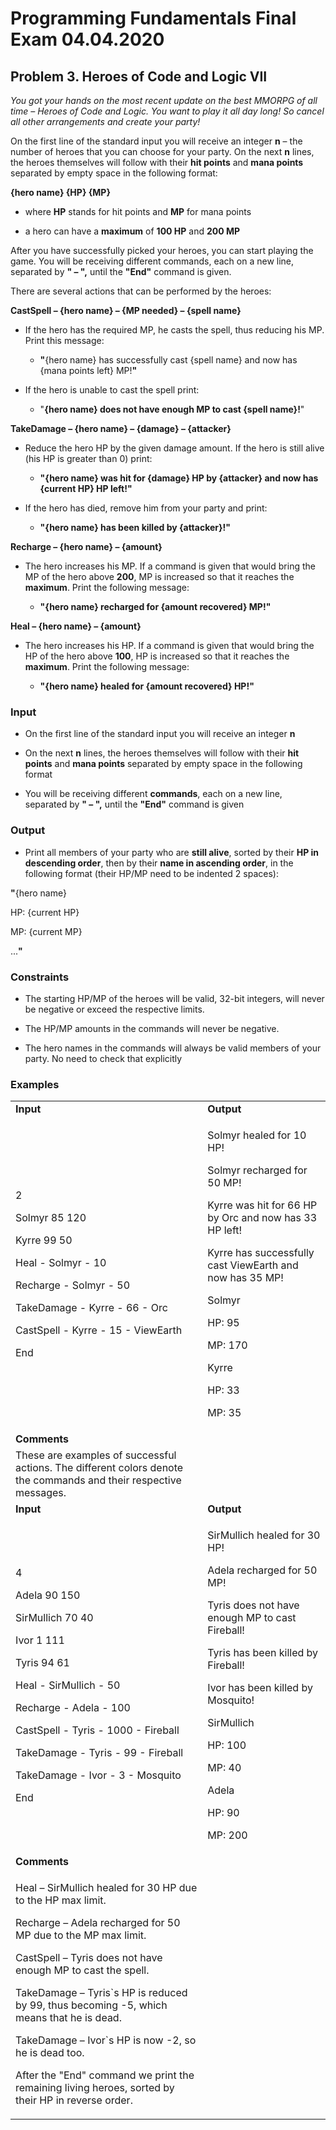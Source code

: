 <h1 id="programming-fundamentals-final-exam-04.04.2020">Programming Fundamentals Final Exam 04.04.2020</h1>
<h2 class="list-paragraph" id="problem-3.-heroes-of-code-and-logic-vii">Problem 3. Heroes of Code and Logic VII</h2>
<p><em>You got your hands on the most recent update on the best MMORPG of all time – Heroes of Code and Logic. You want to play it all day long! So cancel all other arrangements and create your party!</em></p>
<p>On the first line of the standard input you will receive an integer <strong>n</strong> – the number of heroes that you can choose for your party. On the next <strong>n</strong> lines, the heroes themselves will follow with their <strong>hit points</strong> and <strong>mana points</strong> separated by empty space in the following format:</p>
<p><strong>{hero name} {HP} {MP}</strong></p>
<ul>
<li><p>where <strong>HP</strong> stands for hit points and <strong>MP</strong> for mana points</p></li>
<li><p>a hero can have a <strong>maximum</strong> of <strong>100 HP</strong> and <strong>200 MP</strong></p></li>
</ul>
<p>After you have successfully picked your heroes, you can start playing the game. You will be receiving different commands, each on a new line, separated by <strong>" – ",</strong> until the <strong>"End"</strong> command is given.</p>
<p>There are several actions that can be performed by the heroes:</p>
<p><strong>CastSpell – {hero name} – {MP needed} – {spell name}</strong></p>
<ul>
<li><p>If the hero has the required MP, he casts the spell, thus reducing his MP. Print this message:</p>
<ul>
<li><p><strong>"</strong>{hero name} has successfully cast {spell name} and now has {mana points left} MP!<strong>"</strong></p></li>
</ul></li>
<li><p>If the hero is unable to cast the spell print:</p>
<ul>
<li><p>"<strong>{hero name} does not have enough MP to cast {spell name}!</strong>"</p></li>
</ul></li>
</ul>
<p><strong>TakeDamage – {hero name} – {damage} – {attacker}</strong></p>
<ul>
<li><p>Reduce the hero HP by the given damage amount. If the hero is still alive (his HP is greater than 0) print:</p>
<ul>
<li><p><strong>"{hero name} was hit for {damage} HP by {attacker} and now has {current HP} HP left!"</strong></p></li>
</ul></li>
<li><p>If the hero has died, remove him from your party and print:</p>
<ul>
<li><p><strong>"{hero name} has been killed by {attacker}!"</strong></p></li>
</ul></li>
</ul>
<p><strong>Recharge – {hero name} – {amount}</strong></p>
<ul>
<li><p>The hero increases his MP. If a command is given that would bring the MP of the hero above <strong>200</strong>, MP is increased so that it reaches the <strong>maximum</strong>. Print the following message:</p>
<ul>
<li><p><strong>"{hero name} recharged for {amount recovered} MP!"</strong></p></li>
</ul></li>
</ul>
<p><strong>Heal – {hero name} – {amount}</strong></p>
<ul>
<li><p>The hero increases his HP. If a command is given that would bring the HP of the hero above <strong>100</strong>, HP is increased so that it reaches the <strong>maximum</strong>. Print the following message:</p>
<ul>
<li><p><strong>"{hero name} healed for {amount recovered} HP!"</strong></p></li>
</ul></li>
</ul>
<h3 id="input">Input</h3>
<ul>
<li><p>On the first line of the standard input you will receive an integer <strong>n</strong></p></li>
<li><p>On the next <strong>n</strong> lines, the heroes themselves will follow with their <strong>hit points</strong> and <strong>mana points</strong> separated by empty space in the following format</p></li>
<li><p>You will be receiving different <strong>commands</strong>, each on a new line, separated by <strong>" – ",</strong> until the <strong>"End"</strong> command is given</p></li>
</ul>
<h3 id="output">Output</h3>
<ul>
<li><p>Print all members of your party who are <strong>still alive</strong>, sorted by their <strong>HP in descending order</strong>, then by their <strong>name in ascending order</strong>, in the following format (their HP/MP need to be indented 2 spaces):</p></li>
</ul>
<p><strong>"</strong>{hero name}</p>
<p>HP: {current HP}</p>
<p>MP: {current MP}</p>
<p>...<strong>"</strong></p>
<h3 id="constraints">Constraints</h3>
<ul>
<li><p>The starting HP/MP of the heroes will be valid, 32-bit integers, will never be negative or exceed the respective limits.</p></li>
<li><p>The HP/MP amounts in the commands will never be negative.</p></li>
<li><p>The hero names in the commands will always be valid members of your party. No need to check that explicitly</p></li>
</ul>
<h3 id="examples">Examples</h3>
<table>
<tbody>
<tr class="odd">
<td><strong>Input</strong></td>
<td><strong>Output</strong></td>
</tr>
<tr class="even">
<td><p>2</p>
<p>Solmyr 85 120</p>
<p>Kyrre 99 50</p>
<p>Heal - Solmyr - 10</p>
<p>Recharge - Solmyr - 50</p>
<p>TakeDamage - Kyrre - 66 - Orc</p>
<p>CastSpell - Kyrre - 15 - ViewEarth</p>
<p>End</p></td>
<td><p>Solmyr healed for 10 HP!</p>
<p>Solmyr recharged for 50 MP!</p>
<p>Kyrre was hit for 66 HP by Orc and now has 33 HP left!</p>
<p>Kyrre has successfully cast ViewEarth and now has 35 MP!</p>
<p>Solmyr</p>
<p>HP: 95</p>
<p>MP: 170</p>
<p>Kyrre</p>
<p>HP: 33</p>
<p>MP: 35</p></td>
</tr>
<tr class="odd">
<td><strong>Comments</strong></td>
<td></td>
</tr>
<tr class="even">
<td>These are examples of successful actions. The different colors denote the commands and their respective messages.</td>
<td></td>
</tr>
<tr class="odd">
<td><strong>Input</strong></td>
<td><strong>Output</strong></td>
</tr>
<tr class="even">
<td><p>4</p>
<p>Adela 90 150</p>
<p>SirMullich 70 40</p>
<p>Ivor 1 111</p>
<p>Tyris 94 61</p>
<p>Heal - SirMullich - 50</p>
<p>Recharge - Adela - 100</p>
<p>CastSpell - Tyris - 1000 - Fireball</p>
<p>TakeDamage - Tyris - 99 - Fireball</p>
<p>TakeDamage - Ivor - 3 - Mosquito</p>
<p>End</p></td>
<td><p>SirMullich healed for 30 HP!</p>
<p>Adela recharged for 50 MP!</p>
<p>Tyris does not have enough MP to cast Fireball!</p>
<p>Tyris has been killed by Fireball!</p>
<p>Ivor has been killed by Mosquito!</p>
<p>SirMullich</p>
<p>HP: 100</p>
<p>MP: 40</p>
<p>Adela</p>
<p>HP: 90</p>
<p>MP: 200</p></td>
</tr>
<tr class="odd">
<td><strong>Comments</strong></td>
<td></td>
</tr>
<tr class="even">
<td><p>Heal – SirMullich healed for 30 HP due to the HP max limit.</p>
<p>Recharge – Adela recharged for 50 MP due to the MP max limit.</p>
<p>CastSpell – Tyris does not have enough MP to cast the spell.</p>
<p>TakeDamage – Tyris`s HP is reduced by 99, thus becoming -5, which means that he is dead.</p>
<p>TakeDamage – Ivor`s HP is now -2, so he is dead too.</p>
<p>After the "End" command we print the remaining living heroes, sorted by their HP in reverse order.</p></td>
<td></td>
</tr>
</tbody>
</table>
